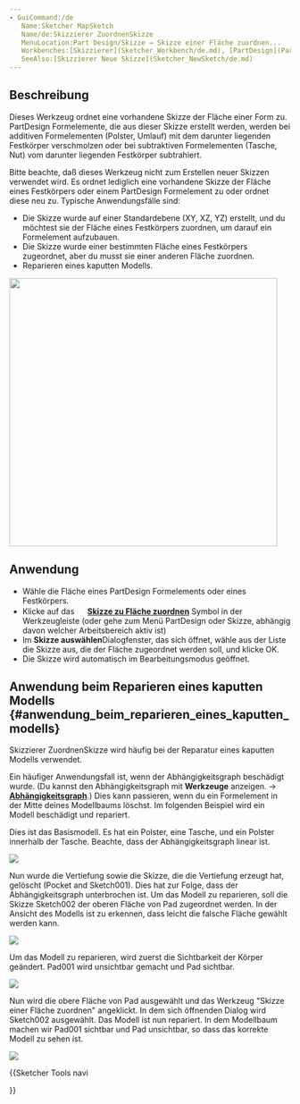 ```yaml
---
- GuiCommand:/de
   Name:Sketcher MapSketch
   Name/de:Skizzierer ZuordnenSkizze
   MenuLocation:Part Design/Skizze → Skizze einer Fläche zuordnen...
   Workbenches:[Skizzierer](Sketcher_Workbench/de.md), [PartDesign](PartDesign_Workbench/de.md)
   SeeAlso:[Skizzierer Neue Skizze](Sketcher_NewSketch/de.md)
---
```


## Beschreibung

Dieses Werkzeug ordnet eine vorhandene Skizze der Fläche einer Form zu. PartDesign Formelemente, die aus dieser Skizze erstellt werden, werden bei additiven Formelementen (Polster, Umlauf) mit dem darunter liegenden Festkörper verschmolzen oder bei subtraktiven Formelementen (Tasche, Nut) vom darunter liegenden Festkörper subtrahiert.

Bitte beachte, daß dieses Werkzeug nicht zum Erstellen neuer Skizzen verwendet wird. Es ordnet lediglich eine vorhandene Skizze der Fläche eines Festkörpers oder einem PartDesign Formelement zu oder ordnet diese neu zu. Typische Anwendungsfälle sind:

-   Die Skizze wurde auf einer Standardebene (XY, XZ, YZ) erstellt, und du möchtest sie der Fläche eines Festkörpers zuordnen, um darauf ein Formelement aufzubauen.
-   Die Skizze wurde einer bestimmten Fläche eines Festkörpers zugeordnet, aber du musst sie einer anderen Fläche zuordnen.
-   Reparieren eines kaputten Modells.

<img alt="" src=images/Sketcher_MapSketch_00.png  style="width:480px;">

## Anwendung

-   Wähle die Fläche eines PartDesign Formelements oder eines Festkörpers.
-   Klicke auf das **<img src="images/Sketcher_MapSketch.svg" width=16px> [Skizze zu Fläche zuordnen](Sketcher_MapSketch/de.md)** Symbol in der Werkzeugleiste (oder gehe zum Menü PartDesign oder Skizze, abhängig davon welcher Arbeitsbereich aktiv ist)
-   Im **Skizze auswählen**Dialogfenster, das sich öffnet, wähle aus der Liste die Skizze aus, die der Fläche zugeordnet werden soll, und klicke OK.
-   Die Skizze wird automatisch im Bearbeitungsmodus geöffnet.

## Anwendung beim Reparieren eines kaputten Modells {#anwendung_beim_reparieren_eines_kaputten_modells}

Skizzierer ZuordnenSkizze wird häufig bei der Reparatur eines kaputten Modells verwendet.

Ein häufiger Anwendungsfall ist, wenn der Abhängigkeitsgraph beschädigt wurde. (Du kannst den Abhängigkeitsgraph mit **Werkzeuge** anzeigen. → **[Abhängigkeitsgraph](Std_DependencyGraph/de.md)**.) Dies kann passieren, wenn du ein Formelement in der Mitte deines Modellbaums löschst. Im folgenden Beispiel wird ein Modell beschädigt und repariert.

Dies ist das Basismodell. Es hat ein Polster, eine Tasche, und ein Polster innerhalb der Tasche. Beachte, dass der Abhängigkeitsgraph linear ist.

![](images/JschremppFCADEdit1.png )

Nun wurde die Vertiefung sowie die Skizze, die die Vertiefung erzeugt hat, gelöscht (Pocket and Sketch001). Dies hat zur Folge, dass der Abhängigkeitsgraph unterbrochen ist. Um das Modell zu reparieren, soll die Skizze Sketch002 der oberen Fläche von Pad zugeordnet werden. In der Ansicht des Modells ist zu erkennen, dass leicht die falsche Fläche gewählt werden kann.

![](images/JschremppFCADEdit2.png )

Um das Modell zu reparieren, wird zuerst die Sichtbarkeit der Körper geändert. Pad001 wird unsichtbar gemacht und Pad sichtbar.

![](images/JschremppFCADEdit3.png )

Nun wird die obere Fläche von Pad ausgewählt und das Werkzeug \"Skizze einer Fläche zuordnen\" angeklickt. In dem sich öffnenden Dialog wird Sketch002 ausgewählt. Das Modell ist nun repariert. In dem Modellbaum machen wir Pad001 sichtbar und Pad unsichtbar, so dass das korrekte Modell zu sehen ist.

![](images/JschremppFCADEdit4.png )





{{Sketcher Tools navi

}}  
